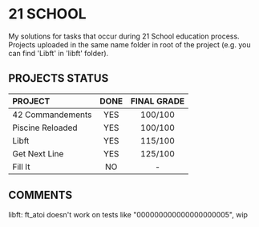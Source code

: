 21 SCHOOL
=========

My solutions for tasks that occur during 21 School education process. Projects uploaded in the same name folder in root of the project (e.g. you can find 'Libft' in 'libft' folder).

PROJECTS STATUS
---------------
| PROJECT           | DONE       | FINAL GRADE       |
| :---------------- | :--------: | :---------------: |
| 42 Commandements | YES | 100/100 |
| Piscine Reloaded | YES | 100/100 |
| Libft | YES | 115/100 |
| Get Next Line | YES | 125/100 |
| Fill It | NO | - |

COMMENTS
--------
libft: ft_atoi doesn't work on tests like "000000000000000000005", wip
